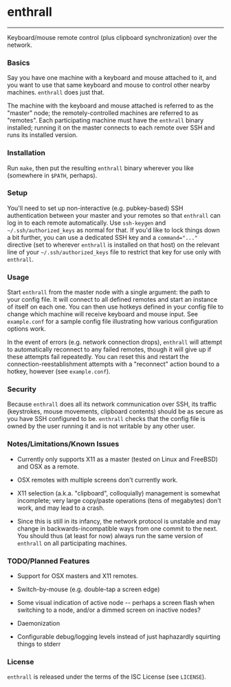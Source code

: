 # enthrall
--------

Keyboard/mouse remote control (plus clipboard synchronization) over
the network.

### Basics

Say you have one machine with a keyboard and mouse attached to it, and
you want to use that same keyboard and mouse to control other nearby
machines.  `enthrall` does just that.

The machine with the keyboard and mouse attached is referred to as the
"master" node; the remotely-controlled machines are referred to as
"remotes".  Each participating machine must have the `enthrall` binary
installed; running it on the master connects to each remote over SSH
and runs its installed version.

### Installation

Run `make`, then put the resulting `enthrall` binary wherever you like
(somewhere in `$PATH`, perhaps).

### Setup

You'll need to set up non-interactive (e.g. pubkey-based) SSH
authentication between your master and your remotes so that `enthrall`
can log in to each remote automatically.  Use `ssh-keygen` and
`~/.ssh/authorized_keys` as normal for that.  If you'd like to lock
things down a bit further, you can use a dedicated SSH key and a
`command="..."` directive (set to wherever `enthrall` is installed on
that host) on the relevant line of your `~/.ssh/authorized_keys` file
to restrict that key for use only with `enthrall`.

### Usage

Start `enthrall` from the master node with a single argument: the path
to your config file.  It will connect to all defined remotes and start
an instance of itself on each one.  You can then use hotkeys defined
in your config file to change which machine will receive keyboard and
mouse input.  See `example.conf` for a sample config file illustrating
how various configuration options work.

In the event of errors (e.g. network connection drops), `enthrall`
will attempt to automatically reconnect to any failed remotes, though
it will give up if these attempts fail repeatedly.  You can reset this
and restart the connection-reestablishment attempts with a "reconnect"
action bound to a hotkey, however (see `example.conf`).

### Security

Because `enthrall` does all its network communication over SSH, its
traffic (keystrokes, mouse movements, clipboard contents) should be as
secure as you have SSH configured to be.  `enthrall` checks that the
config file is owned by the user running it and is not writable by any
other user.

### Notes/Limitations/Known Issues

 - Currently only supports X11 as a master (tested on Linux and
   FreeBSD) and OSX as a remote.

 - OSX remotes with multiple screens don't currently work.

 - X11 selection (a.k.a. "clipboard", colloquially) management is
   somewhat incomplete; very large copy/paste operations (tens of
   megabytes) don't work, and may lead to a crash.

 - Since this is still in its infancy, the network protocol is
   unstable and may change in backwards-incompatible ways from one
   commit to the next.  You should thus (at least for now) always run
   the same version of `enthrall` on all participating machines.

### TODO/Planned Features

 - Support for OSX masters and X11 remotes.

 - Switch-by-mouse (e.g. double-tap a screen edge)

 - Some visual indication of active node -- perhaps a screen flash
   when switching to a node, and/or a dimmed screen on inactive nodes?

 - Daemonization

 - Configurable debug/logging levels instead of just haphazardly
   squirting things to stderr

### License

`enthrall` is released under the terms of the ISC License (see
`LICENSE`).
